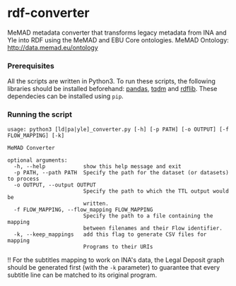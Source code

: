 # rdf-converter
MeMAD metadata converter that transforms legacy metadata from INA and Yle into RDF using the MeMAD and EBU Core ontologies.
MeMAD Ontology: <http://data.memad.eu/ontology>

### Prerequisites

All the scripts are written in Python3. To run these scripts, the following libraries should be installed beforehand: [pandas](https://pandas.pydata.org/), [tqdm](https://github.com/tqdm/tqdm) and [rdflib](https://rdflib.readthedocs.io/en/stable/). These dependecies can be installed using `pip`.


### Running the script

```
usage: python3 [ld|pa|yle]_converter.py [-h] [-p PATH] [-o OUTPUT] [-f FLOW_MAPPING] [-k]

MeMAD Converter

optional arguments:
  -h, --help            show this help message and exit
  -p PATH, --path PATH  Specify the path for the dataset (or datasets) to process
  -o OUTPUT, --output OUTPUT
                        Specify the path to which the TTL output would be
                        written.
  -f FLOW_MAPPING, --flow_mapping FLOW_MAPPING
                        Specify the path to a file containing the mapping
                        between filenames and their Flow identifier.
  -k, --keep_mappings   add this flag to generate CSV files for mapping
                        Programs to their URIs
```

!! For the subtitles mapping to work on INA's data, the Legal Deposit graph should be generated first (with the `-k` parameter) to guarantee that every subtitle line can be matched to its original program.
